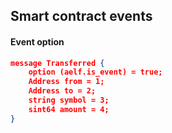 ## Smart contract events

#### Event option

```json
message Transferred {
    option (aelf.is_event) = true;
    Address from = 1;
    Address to = 2;
    string symbol = 3;
    sint64 amount = 4;
}
```